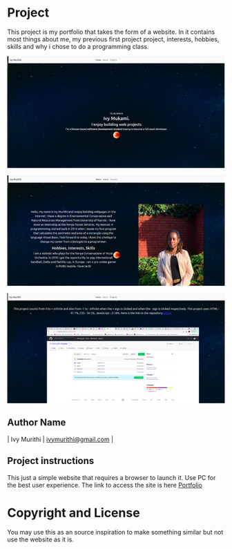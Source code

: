 # Project
This project is my portfolio that takes the form of a website.   In it contains most things about me, my previous first project project, interests, hobbies, skills and why i chose to do a programming class.

![Homepage Image](./images/home-page.png)

![About us image](./images/about-page.png)

![Project image](./images/project-page.png)

## Author Name
| Ivy Murithi | ivymurithi@gmail.com |

## Project instructions
This just a simple website that requires a browser to launch it. Use PC for the best user experience. The link to access the site is here [Portfolio](https://github.com/ivymmurithi/portfolio)

# Copyright and License
You may use this as an source inspiration to make something similar but not use the website as it is.
